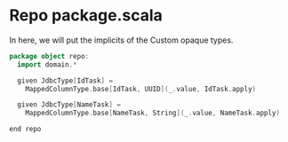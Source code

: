 # Repo package.scala

In here, we will put the implicits of the Custom opaque types.

```scala
package object repo:
  import domain.*

  given JdbcType[IdTask] =
    MappedColumnType.base[IdTask, UUID](_.value, IdTask.apply)

  given JdbcType[NameTask] =
    MappedColumnType.base[NameTask, String](_.value, NameTask.apply)

end repo

```
